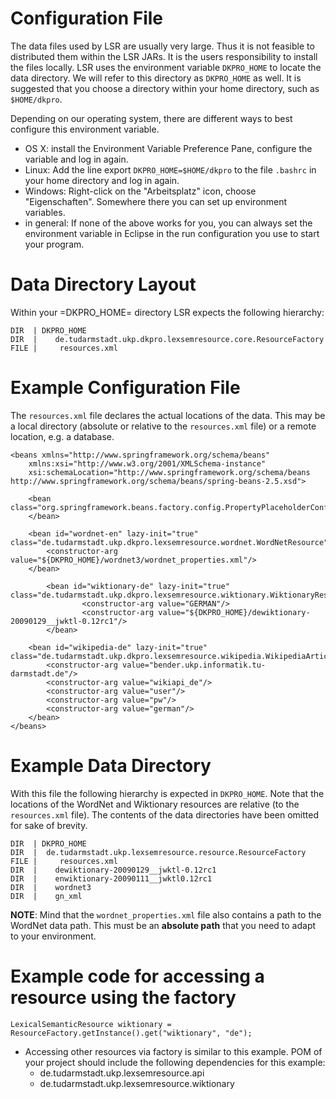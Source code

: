 # Configuration File #

The data files used by LSR are usually very large. Thus it is not feasible to distributed them within the LSR JARs. It is the users responsibility to install the files locally. LSR uses the environment variable `DKPRO_HOME` to locate the data directory. We will refer to this directory as `DKPRO_HOME` as well. It is suggested that you choose a directory within your home directory, such as `$HOME/dkpro`.

Depending on our operating system, there are different ways to best configure this environment variable.
  * OS X: install the Environment Variable Preference Pane, configure the variable and log in again.
  * Linux: Add the line export `DKPRO_HOME=$HOME/dkpro` to the file `.bashrc` in your home directory and log in again.
  * Windows: Right-click on the "Arbeitsplatz" icon, choose "Eigenschaften". Somewhere there you can set up environment variables.
  * in general: If none of the above works for you, you can always set the environment variable in Eclipse in the run configuration you use to start your program.

# Data Directory Layout #

Within your =DKPRO\_HOME= directory LSR expects the following hierarchy:
```
DIR  | DKPRO_HOME
DIR  |    de.tudarmstadt.ukp.dkpro.lexsemresource.core.ResourceFactory
FILE |     resources.xml     
```

# Example Configuration File #

The `resources.xml` file declares the actual locations of the data. This may be a local directory (absolute or relative to the `resources.xml` file) or a remote location, e.g. a database.

```
<beans xmlns="http://www.springframework.org/schema/beans"
	xmlns:xsi="http://www.w3.org/2001/XMLSchema-instance"
	xsi:schemaLocation="http://www.springframework.org/schema/beans http://www.springframework.org/schema/beans/spring-beans-2.5.xsd">
	
	<bean class="org.springframework.beans.factory.config.PropertyPlaceholderConfigurer">
	</bean>
	
	<bean id="wordnet-en" lazy-init="true" class="de.tudarmstadt.ukp.dkpro.lexsemresource.wordnet.WordNetResource">
		<constructor-arg value="${DKPRO_HOME}/wordnet3/wordnet_properties.xml"/>
	</bean>
	
        <bean id="wiktionary-de" lazy-init="true" class="de.tudarmstadt.ukp.dkpro.lexsemresource.wiktionary.WiktionaryResource">
                <constructor-arg value="GERMAN"/>
                <constructor-arg value="${DKPRO_HOME}/dewiktionary-20090129__jwktl-0.12rc1"/>
        </bean>

	<bean id="wikipedia-de" lazy-init="true" class="de.tudarmstadt.ukp.dkpro.lexsemresource.wikipedia.WikipediaArticleResource">
		<constructor-arg value="bender.ukp.informatik.tu-darmstadt.de"/>
		<constructor-arg value="wikiapi_de"/>
		<constructor-arg value="user"/>
		<constructor-arg value="pw"/>
		<constructor-arg value="german"/>
	</bean>
</beans>
```


# Example Data Directory #

With this file the following hierarchy is expected in `DKPRO_HOME`. Note that the locations of the WordNet and Wiktionary resources are relative (to the `resources.xml` file). The contents of the data directories have been omitted for sake of brevity.
```
DIR  | DKPRO_HOME
DIR  |  de.tudarmstadt.ukp.lexsemresource.resource.ResourceFactory
FILE |     resources.xml
DIR  |    dewiktionary-20090129__jwktl-0.12rc1     
DIR  |    enwiktionary-20090111__jwktl0.12rc1     
DIR  |    wordnet3     
DIR  |    gn_xml     
```

**NOTE**: Mind that the `wordnet_properties.xml` file also contains a path to the WordNet data path. This must be an **absolute path** that you need to adapt to your environment.

# Example code for accessing a resource using the factory #
```
LexicalSemanticResource wiktionary = ResourceFactory.getInstance().get("wiktionary", "de");
```

  * Accessing other resources via factory is similar to this example. POM of your project should include the following dependencies for this example:
    * de.tudarmstadt.ukp.lexsemresource.api
    * de.tudarmstadt.ukp.lexsemresource.wiktionary
